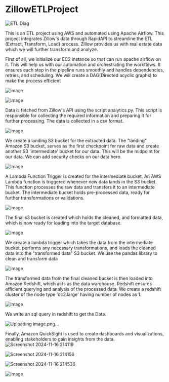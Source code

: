 # ZillowETLProject

![ETL Diag](https://github.com/user-attachments/assets/7fc083bf-3637-4242-834a-21c406c2436a)

This is an ETL project using AWS and automated using Apache Airflow.
This project integrates Zillow's data through RapidAPI to streamline the ETL (Extract, Transform, Load) process. Zillow provides us with real estate data which we will further transform and analyze.


First of all, we initialize our EC2 instance so that can run apache airflow on it. This will help us with our automation and orchestrating the workflows. It ensures each step in the pipeline runs smoothly and handles dependencies, retries, and scheduling. We will create a DAG(Directed acyclic graphs) to make the process efficient  

![image](https://github.com/user-attachments/assets/f20e451d-2b1e-4077-9420-c5d8731335ef)



![image](https://github.com/user-attachments/assets/94e6b18b-f9ef-46d7-8274-7795f899cf41)



Data is fetched from Zillow's API using the script analytics.py. This script is responsible for collecting the required information and preparing it for further processing. The data is collected in a csv format.
   
![image](https://github.com/user-attachments/assets/9dbab9f4-30aa-492e-aa4b-59072a277717)



We create a landing S3 bucket for the extracted data. The "landing" Amazon S3 bucket, serves as the first checkpoint for raw data
and 
create another S3 'intermediate' bucket for our data. This will be the midpoint for our data. We can add security checks on our data here.


 ![image](https://github.com/user-attachments/assets/0bdc787d-13b8-489e-854d-cad2173d695d)


  
A Lambda Function Trigger is created for the intermediate bucket.
An AWS Lambda function is triggered whenever new data lands in the S3 bucket. This function processes the raw data and transfers it to an intermediate bucket. The intermediate bucket holds pre-processed data, ready for further transformations or validations.

![image](https://github.com/user-attachments/assets/0526f91a-20b5-4e4e-bb9d-0e8fc838f704)



The final s3 bucket is created which holds the cleaned, and formatted data, which is now ready for loading into the target database.

![image](https://github.com/user-attachments/assets/6ebb7a7e-cc29-4928-8746-2ff202e5a56d)


We create a lambda trigger which takes the data from the intermediate bucket, performs any necessary transformations, and loads the cleaned data into the "transformed data" S3 bucket. We use the pandas library to clean and transform data

![image](https://github.com/user-attachments/assets/440292b5-2f25-4218-808f-e978535b780b)


The transformed data from the final cleaned bucket is then loaded into Amazon Redshift, which acts as the data warehouse. Redshift ensures efficient querying and analysis of the processed data. We create a redshift cluster of the node type 'dc2.large' having number of nodes as 1.



![image](https://github.com/user-attachments/assets/4d47dd85-a8d2-4db5-8076-4b5e24eed735)


We write an sql query in redshift to get the Data.

![Uploading image.png…]()


Finally, Amazon QuickSight is used to create dashboards and visualizations, enabling stakeholders to gain insights from the data.
![Screenshot 2024-11-16 214119](https://github.com/user-attachments/assets/5fb9be1f-9c60-4cba-adc7-a63b8635c087)

![Screenshot 2024-11-16 214156](https://github.com/user-attachments/assets/6e65acc0-e31e-4613-a81c-18fba0467840)

![Screenshot 2024-11-16 214536](https://github.com/user-attachments/assets/b104f6dc-cd23-4c33-b997-0639ff29ddf7)

![image](https://github.com/user-attachments/assets/70887be3-1122-47f1-80a9-e7c796751648)











